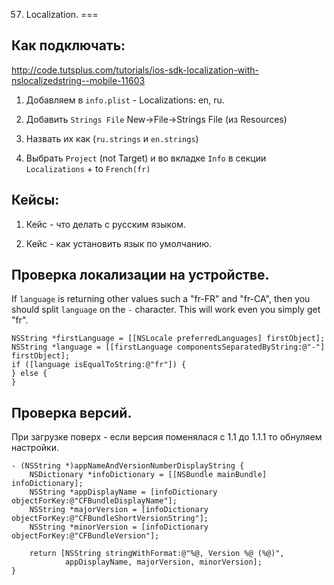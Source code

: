 
57. Localization.
===

## Как подключать:
http://code.tutsplus.com/tutorials/ios-sdk-localization-with-nslocalizedstring--mobile-11603

1. Добавляем в `info.plist` - Localizations: en, ru. 

2. Добавить `Strings File` New->File->Strings File (из Resources)

3. Назвать их как (`ru.strings` и `en.strings`)

4. Выбрать `Project` (not Target) и во вкладке `Info` в секции `Localizations` + to `French(fr)`


## Кейсы:
1. Кейс - что делать с русским языком.

2. Кейс - как установить язык по умолчанию.



## Проверка локализации на устройстве.

If `language` is returning other values such a "fr-FR" and "fr-CA", then you should split `language` on the `-` character. This will work even you simply get "fr".

    NSString *firstLanguage = [[NSLocale preferredLanguages] firstObject];
    NSString *language = [[firstLanguage componentsSeparatedByString:@"-"] firstObject];
    if ([language isEqualToString:@"fr"]) {
    } else {
    }

## Проверка версий.

При загрузке поверх - если версия поменялася с 1.1 до 1.1.1 то обнуляем настройки.

```objc
- (NSString *)appNameAndVersionNumberDisplayString {
    NSDictionary *infoDictionary = [[NSBundle mainBundle] infoDictionary];
    NSString *appDisplayName = [infoDictionary objectForKey:@"CFBundleDisplayName"];
    NSString *majorVersion = [infoDictionary objectForKey:@"CFBundleShortVersionString"];
    NSString *minorVersion = [infoDictionary objectForKey:@"CFBundleVersion"];
    
    return [NSString stringWithFormat:@"%@, Version %@ (%@)",
            appDisplayName, majorVersion, minorVersion];
}
```















